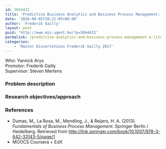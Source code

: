 ```yaml
---
id: 3044421
title: 'Predictive Business Analytics and Business Process Management: a literature study (Yannick Arys)'
date: '2016-09-05T20:21:05+00:00'
author: 'Frederik Gailly'
layout: post
guid: 'http://www.mis.ugent.be/?p=3044421'
permalink: /predictive-analytics-and-business-process-management-a-literature-study/
categories:
    - 'Master Dissertations Frederik Gailly 2017'
---
```


Who: Yannick Arys  
Promotor: Frederik Gailly  
Supervisor: Steven Mertens

### Problem description

### Research objectives/approach

### References

- Dumas, M., La Rosa, M., Mendling, J., &amp; Reijers, H. A. (2013). *Fundamentals of Business Process Management*. Springer Berlin / Heidelberg. Retrieved from http://link.springer.com/book/10.1007/978-3-642-33143-5/page/1
- MOOCS Coursera + EdX